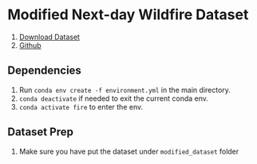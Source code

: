 # Modified Next-day Wildfire Dataset
1. [Download Dataset]()
2. [Github]()


## Dependencies
1. Run `conda env create -f environment.yml` in the main directory.
2. `conda deactivate` if needed to exit the current conda env. 
3. `conda activate fire` to enter the env.


## Dataset Prep
1. Make sure you have put the dataset under `modified_dataset` folder